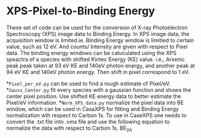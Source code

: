 # XPS-Pixel-to-Binding Energy
These set of code can be used for the conversion of X-ray Photoelectron Spectroscopy (XPS) image data to Binding Energy. In XPS image data, the acquisition window is limited.ie. Binding Energy window is limitied to certain value, such as 12 eV. And counts/ Intensity are given with respect to Pixel data. The binding energy windows can be caluculated using the XPS speactra of a species with shifted Kintec Energy (KE) value. i.e., Arsenic peak peak taken at 93 eV KE and 140eV photon energy, and another peak at 94 eV KE and 140eV photon energy. Then shift in pixel correspond to 1 eV. <br/>

*```Pixel_per_eV.py``` can be used to find a rough estimate of Pixel/eV.<br/>
*```Gauss_Center.py``` fit every species with a gaussian function and shows the center pixel position. Use shifted KE energy data to better estimate the Pixel/eV information.
*```Norm_XPS_data.py```  normalize the pixel data into BE window, which can be used in CasaXPS for fitting and Binding Energy normalization wth respect to Carbon 1s. To use in CaseXPS one needs to convert the .txt file into .vms file and use the following equation to normalize the data with respect to Carbon 1s.  BE<sub>2A</sub>



